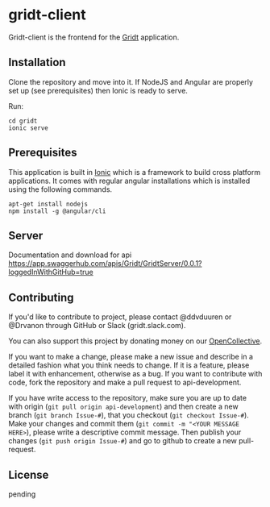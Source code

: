 # gridt-client

Gridt-client is the frontend for the [Gridt](https://gridt.org) application.

## Installation
Clone the repository and move into it. If NodeJS and Angular are properly set up (see prerequisites) then Ionic is ready to serve.

Run:
```
cd gridt
ionic serve
```

## Prerequisites
This application is built in [Ionic](https://ionicframework.com/) which is a framework to build cross platform applications. It comes with regular angular installations which is installed using the following commands.

```
apt-get install nodejs
npm install -g @angular/cli
```
## Server 
Documentation and download for api https://app.swaggerhub.com/apis/Gridt/GridtServer/0.0.1?loggedInWithGitHub=true

## Contributing
If you'd like to contribute to project, please contact @ddvduuren or @Drvanon through GitHub or Slack (gridt.slack.com).

You can also support this project by donating money on our [OpenCollective](https://opencollective.com/gridt).

If you want to make a change, please make a new issue and describe in a detailed fashion what you think needs to change. If it is a feature, please label it with enhancement, otherwise as a bug. If you want to contribute with code, fork the repository and make a pull request to api-development.

If you have write access to the repository, make sure you are up to date with origin (`git pull origin api-development`) and then create a new branch (`git branch Issue-#`), that you checkout (`git checkout Issue-#`). Make your changes and commit them (`git commit -m "<YOUR MESSAGE HERE>`), please write a descriptive commit message. Then publish your changes (`git push origin Issue-#`) and go to github to create a new pull-request.

## License
pending
